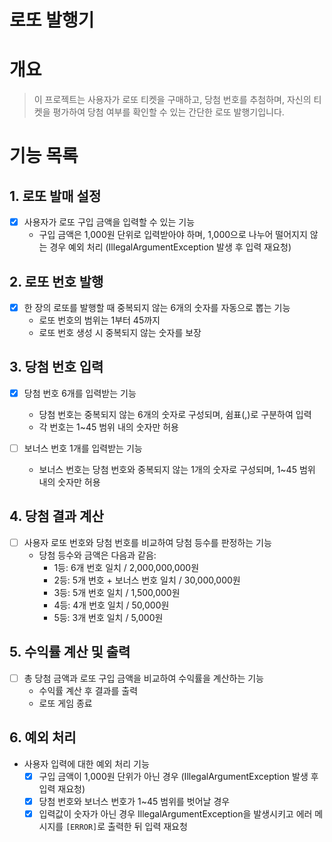 # 로또 발행기
# 개요
> 이 프로젝트는 사용자가 로또 티켓을 구매하고, 당첨 번호를 추첨하며, 자신의 티켓을 평가하여 당첨 여부를 확인할 수 있는 간단한 로또 발행기입니다.

# 기능 목록
## 1. 로또 발매 설정
- [x] 사용자가 로또 구입 금액을 입력할 수 있는 기능
    - 구입 금액은 1,000원 단위로 입력받아야 하며, 1,000으로 나누어 떨어지지 않는 경우 예외 처리 (IllegalArgumentException 발생 후 입력 재요청)

## 2. 로또 번호 발행
- [x] 한 장의 로또를 발행할 때 중복되지 않는 6개의 숫자를 자동으로 뽑는 기능
    - 로또 번호의 범위는 1부터 45까지
    - 로또 번호 생성 시 중복되지 않는 숫자를 보장

## 3. 당첨 번호 입력
- [x] 당첨 번호 6개를 입력받는 기능
    - 당첨 번호는 중복되지 않는 6개의 숫자로 구성되며, 쉼표(,)로 구분하여 입력
    - 각 번호는 1~45 범위 내의 숫자만 허용

- [ ] 보너스 번호 1개를 입력받는 기능
    - 보너스 번호는 당첨 번호와 중복되지 않는 1개의 숫자로 구성되며, 1~45 범위 내의 숫자만 허용

## 4. 당첨 결과 계산
- [ ] 사용자 로또 번호와 당첨 번호를 비교하여 당첨 등수를 판정하는 기능
    - 당첨 등수와 금액은 다음과 같음:
        - 1등: 6개 번호 일치 / 2,000,000,000원
        - 2등: 5개 번호 + 보너스 번호 일치 / 30,000,000원
        - 3등: 5개 번호 일치 / 1,500,000원
        - 4등: 4개 번호 일치 / 50,000원
        - 5등: 3개 번호 일치 / 5,000원

## 5. 수익률 계산 및 출력
- [ ] 총 당첨 금액과 로또 구입 금액을 비교하여 수익률을 계산하는 기능
    - 수익률 계산 후 결과를 출력
    - 로또 게임 종료

## 6. 예외 처리
- 사용자 입력에 대한 예외 처리 기능
    - [x] 구입 금액이 1,000원 단위가 아닌 경우 (IllegalArgumentException 발생 후 입력 재요청)
    - [x] 당첨 번호와 보너스 번호가 1~45 범위를 벗어날 경우
    - [x] 입력값이 숫자가 아닌 경우 IllegalArgumentException을 발생시키고 에러 메시지를 `[ERROR]`로 출력한 뒤 입력 재요청
